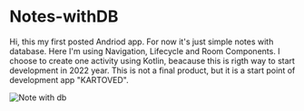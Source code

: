 # Notes-withDB
Hi, this my first posted Andriod app. 
For now it's just simple notes with database. Here I'm using Navigation, Lifecycle and Room Components. I choose to create one activity using Kotlin, beacause this is rigth way to start development in 2022 year.
This is not a final product, but it is a start point of development app "KARTOVED".

![Note with db](https://user-images.githubusercontent.com/83010842/166403687-0024d07d-cf9e-4476-812e-27bc4c486896.png)
